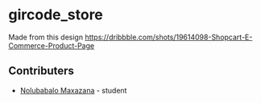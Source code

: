 # gircode_store

Made from this design https://dribbble.com/shots/19614098-Shopcart-E-Commerce-Product-Page

## Contributers

- [Nolubabalo Maxazana](https://github.com/Nolu-M) - student